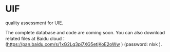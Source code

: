 # UIF
quality assessment for UIE.

The complete database and code are coming soon. You can also download related files at Baidu cloud：
(https://pan.baidu.com/s/1xG2Lq3pi7XG5etjKoE2oWw )  (password: nlxk ).



